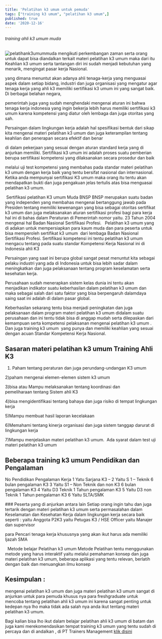 ```yaml
---
title: 'Pelatihan k3 umum untuk pemuda'
tags: ["training k3 umum", "pelatihan k3 umum",]
published: true
date: '2020-12-16'
---
```


###### training ahli k3 umum muda
![pelatihank3umummuda](https://user-images.githubusercontent.com/60885444/102351604-4f8c9b00-3fd9-11eb-866f-37685f0cd745.jpg)
mengikuti perkembangan zaman serta orang untuk dapat bisa diandalkan terkait materi pelatihan k3 umum maka dari itu Keahlian k3 umum serta tantangan diri ini sudah menjadi kebutuhan yang menarik, mengingat pasar kerja Nasional.

yang dimana menuntut akan adanya ahli tenaga-kerja yang menguasai aspek dalam setiap bidang, industri dan juga organisasi yang mengatur agar tenaga kerja yang ahli k3 memiliki sertifikasi k3 umum ini yang sangat baik. Di berbagai belahan negara,

pemerintah juga yang sudah menghendaki mengenai aturan ini bahwa tenaga kerja indonesia yang ingin bekerja lebih harus memiliki sertifikasi k3 umum karena kompetensi yang diatur  oleh lembaga dan juga otoritas yang sah.

Persaingan dalam lingkungan kerja adalah hal spesifikasi bentuk dari sikap kita mengenai materi pelatihan k3 umum dan juga keterampilan tentang keahlian dan penerapan secara efektif dan benar 

di dalam pekerjaan yang sesuai dengan aturan standard kerja yang di anjurkan memiliki. Sertifikasi k3 umum ini  adalah proses suatu pemberian berupa sertifikasi kompetensi yang dilaksanakan secara prosedur dan baik

melalui uji test kompetensi yang membahas pada standar materi pelatihan k3 umum  dengan kerja baik yang tentu bersifat nasional dan internasional. Ketika anda mempunyai sertifikasi K3 umum maka orang itu tentu akan mendapatkan bukti dan juga pengakuan jelas tertulis atas bisa menguasai pelatihan k3 umum.

​ Sertifikasi pelatihan K3 umum Muda BNSP
BNSP merupakan suatu badan yang independen yang membahas mengenai bertanggung jawab pada Presiden tentang memiliki kewenangan yang bisa sebagai otoritas sertifikat k3 umum dan juga melaksanakan aturan sertifikasi profesi bagi para kerja hal ini di bahas dalam Peraturan di  Pemerintah nomor yaitu. 23 Tahun 2004  mengenai hal Badan Nasional Sertifikasi Profesi.
 
Pelatihan k3 umum yang di adakan untuk mempersiapkan para kaum muda dan para peserta untuk bisa memperoleh sertifikat k3 umum  dari lembaga Badan Nasional Sertifikasi Profesi. Sertifikasi kompetensi ini tentu pelatihan k3 umum mengacu tentang pada suatu standar Kompetensi Kerja Nasional ini di Indonesia ahli K3 

Persaingan yang saat ini berupa global sangat pesat menuntut kita sebagai pelaku industri yang ada di Indonesia untuk bisa lebih sadar dalam meningkatkan dan juga  pelaksanaan tentang program keselamatan serta kesehatan kerja. 

Perusahaan sudah menerapkan sistem kelas dunia ini tentu akan menjadikan indikator suatu keberhasilan dalam pelatihan k3 umum dan maka sebagai salah dari satu faktor yang bisa berpengaruh dalamdaya saing saat ini adalah di dalam pasar global.

Keberhasilan sekarang tentu bisa menjadi peningkatan dan juga pelaksanaan dalam program materi pelatihan k3 umum didalam suatu perusahaan dan ini tentu tidak bisa di anggap mudah serta dilepaskan dari kemampuan serta kompetensi pelaksanan mengenai pelatihan k3 umum . Dan juga training k3 umum  yang punya dan memiliki keahlian yang  sesuai dengan acuan Standar Kompetensi Kerja Nasional. 
​ 
## Sasaran materi pelatihan k3 umum Training Ahli K3 

1) Paham tentang peraturan dan juga perundang-undangan     K3 umum

2)paham mengenai elemen-elemen sistem k3 umum

3)bisa atau Mampu melaksanakan tentang koordinasi dan pemeliharaan tentang Sistem ahli K3

4)bisa mengidentifikasi tentang bahaya dan juga risiko di tempat lingkungan kerja

5)Mampu membuat hasil laporan kecelakaan

6)Memahami tentang kinerja organisasi dan juga sistem tanggap darurat di lingkungan kerja

7)Mampu menjelaskan materi pelatihan k3 umum.
​ Ada syarat dalam test uji materi pelatihan k3 umum

## Beberapa training k3 umum Pendidikan dan Pengalaman
No
Pendidikan
Pengalaman Kerja
1
Yatu Sarjana K3 
–
2
Yaitu S 1 – Teknik 
6 bulan pengalaman K3
3
Yaitu S1 – Non Teknik dan non K3
6 bulan pengalaman K3
4
Yaitu D3 Teknik
1 Tahun  pengalaman K3
5
Yaitu D3 non Teknik
1 Tahun pengalaman K3
6
Yaitu SLTA/SMK



###​ Peserta yang di anjurkan antara lain
Setiap orang ingin tahu dan juga tertarik dengan materi pelatihan k3 umum serta permasalahan dalam Keselamatan dan Kesehatan Kerja dalam lingkungan kerja secara  baik seperti :
yaitu Anggota P2K3
yaitu Petugas K3 / HSE Officer
yaitu Manajer dan supervisor

para Pencari tenaga kerja khususnya yang akan  ikut harus ada memiliki Ijazah SMA

​  Metode belajar Pelatihan k3 umum
Metode Pelatihan tentu menggunakan metode yang harus  interaktif yaitu melalui pemahaman konsep dan juga materi pelatihan k3 umum, beberapa aplikasi yang tentu relevan, berlatih dengan baik dan menuangkan ilmu konsep  

## Kesimpulan :
mengenai pelatihan k3 umum dan juga materi pelatihan k3 umum sangat di anjurkan untuk para pemuda khusus nya para freshgraduate untuk mencoba tentang pelatihan ahli k3 umum ini karena sangat penting untuk kedepan nya lho maka tidak ada salah nya anda ikut tentang materi pelatihan k3 umum.

Bagi  kalian bisa lho ikut dalam belajar  pelatihan ahli k3 umum di batam dan juga kami merekomendasikan  tempat training k3 umum yang tentu sudah di percaya dan di andalkan , di PT Trainers Management 
[klik disini](https://www.trainingk3umumbatam.com/ )